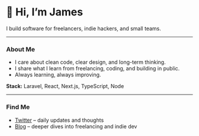 # 👋 Hi, I’m James

I build software for freelancers, indie hackers, and small teams.

---

### About Me

- I care about clean code, clear design, and long-term thinking.  
- I share what I learn from freelancing, coding, and building in public.  
- Always learning, always improving.

**Stack:** Laravel, React, Next.js, TypeScript, Node

---

### Find Me

- [Twitter](https://x.com/JamesBarrettDev) – daily updates and thoughts  
- [Blog](https://jamesbarrett.io) – deeper dives into freelancing and indie dev